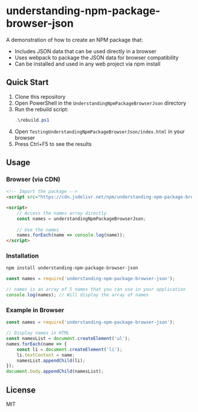 # understanding-npm-package-browser-json

A demonstration of how to create an NPM package that:
- Includes JSON data that can be used directly in a browser
- Uses webpack to package the JSON data for browser compatibility
- Can be installed and used in any web project via npm install

## Quick Start

1. Clone this repository
2. Open PowerShell in the `UnderstandingNpmPackageBrowserJson` directory
3. Run the rebuild script:
   ```powershell
   .\rebuild.ps1
   ```
4. Open `TestingUnderstandingNpmPackageBrowserJson/index.html` in your browser
5. Press Ctrl+F5 to see the results

## Usage

### Browser (via CDN)
```html
<!-- Import the package -->
<script src="https://cdn.jsdelivr.net/npm/understanding-npm-package-browser-json/dist/index.js"></script>

<script>
    // Access the names array directly
    const names = understandingNpmPackageBrowserJson;
    
    // Use the names
    names.forEach(name => console.log(name));
</script>
```

### Installation
```bash
npm install understanding-npm-package-browser-json
```

```javascript
const names = require('understanding-npm-package-browser-json');

// names is an array of 5 names that you can use in your application
console.log(names); // Will display the array of names
```

### Example in Browser

```javascript
const names = require('understanding-npm-package-browser-json');

// Display names in HTML
const namesList = document.createElement('ul');
names.forEach(name => {
    const li = document.createElement('li');
    li.textContent = name;
    namesList.appendChild(li);
});
document.body.appendChild(namesList);
```

## License

MIT